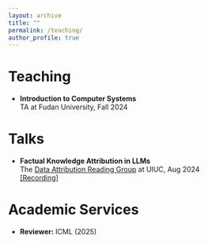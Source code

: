 ```yaml
---
layout: archive
title: ""
permalink: /teaching/
author_profile: true
---
```

# Teaching

- **Introduction to Computer Systems**<br>
TA at Fudan University, Fall 2024

<!-- - **Teaching Assistant** for an undergrad-level course with [Prof. Jiaqing Liang](https://lsdefine.github.io/) at the School of Data Science, Fudan University.

- Responsible for all lecture materials related to Operating Systems: Process, Virtural Memory, and System-level I/O. Prepared relevant lecture slides, lab tutorials, and the Shell Lab project. The lab materials were customized based on the project resources of [OSTEP](https://github.com/remzi-arpacidusseau/ostep-projects).

<details>
<summary><strong>As an NLP/ML researcher, why did I choose to be the TA for a system course?</strong></summary>
With the advent of LLMs, knowledge of system infrastructure, especially on parallel and distributed computing, is becoming increasingly important for NLP research. In-depth understanding of distributed training frameworks enables researchers to predict the costs of their training and perform tailored optimization to improve latency and memory efficiency. In my opinion, this course plays a crucial role in building the foundation of system education for future NLP researchers. Therefore, throughout the preparation of lecture materials, lab assignments and office hour recitation, I have not only been polishing the delivery of traditional system knowledge, but also preparing my students for the fascinating world of LLMs and machine learning systems. In my anticipated academic career, I am also eager and well-equipped to instruct future machine learning researchers on both data-centric topics and beyond.
</details> -->



# Talks

- **Factual Knowledge Attribution in LLMs**<br>
The [Data Attribution Reading Group](https://trais-lab.github.io/dattri-reading-group/) at UIUC, Aug 2024  
[[Recording]](https://trais-lab.github.io/dattri-reading-group/recording/2024/7/)



# Academic Services

- **Reviewer:** ICML (2025)

